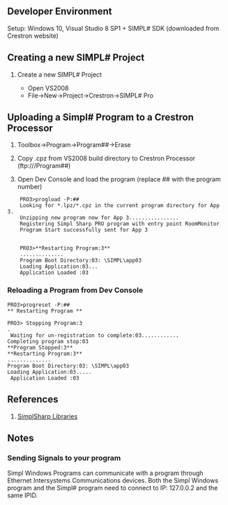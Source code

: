 

## Developer Environment

Setup: Windows 10, Visual Studio 8 SP1 + SIMPL# SDK (downloaded from Crestron website)

## Creating a new SIMPL# Project

1. Create a new SIMPL# Project

    - Open VS2008
    - File->New->Project->Crestron->SIMPL# Pro

## Uploading a Simpl# Program to a Crestron Processor

1. Toolbox->Program->Program##->Erase

2. Copy <program>.cpz from VS2008 build directory to Crestron Processor (ftp://<Crestron IP>/Program##)

3. Open Dev Console and load the program (replace ## with the program number)
```
    PRO3>progload -P:##
    Looking for *.lpz/*.cpz in the current program directory for App 3.
    Unzipping new program now for App 3................
    Registering Simpl Sharp PRO program with entry point RoomMonitor 
    Program Start successfully sent for App 3
    

    PRO3>**Restarting Program:3**
    ..............
    Program Boot Directory:03: \SIMPL\app03 
    Loading Application:03...
    Application Loaded :03
```

### Reloading a Program from Dev Console
```
PRO3>progreset -P:##
** Restarting Program ** 
 
PRO3> Stopping Program:3 
.
 Waiting for un-registration to complete:03............
Completing program stop:03 
**Program Stopped:3**
**Restarting Program:3**
..............
Program Boot Directory:03: \SIMPL\app03 
Loading Application:03.....
 Application Loaded :03
```


## References

1. [SimplSharp Libraries](http://www.nivloc.com/downloads/crestron/SSharp/include4.dat%20=%202.09.036%20-%20Plugin%202.x/DLLs/)


## Notes

### Sending Signals to your program

Simpl Windows Programs can communicate with a program through Ethernet Intersystems Communications devices. Both the Simpl Windows program and the Simpl# program need to connect to IP: 127.0.0.2 and the same IPID.